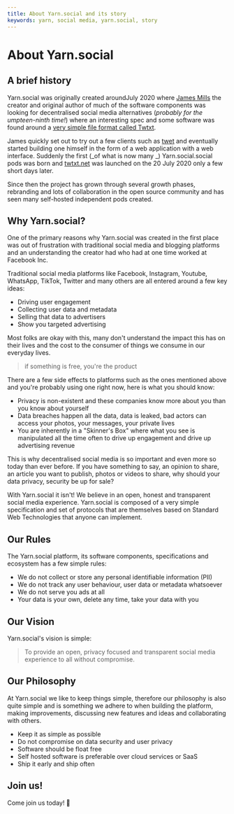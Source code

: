 ```yaml
---
title: About Yarn.social and its story
keywords: yarn, social media, yarn.social, story
---
```


# About Yarn.social

## A brief history

Yarn.social was originally created aroundJuly 2020 where [James Mills](https://prologic.shortcircuit.net.au) the creator and original author of much of the software components was looking for decentralised social media alternatives (_probably for the umpteen-ninth time!_) where an interesting spec and some software was found around a [very simple file format called Twtxt](https://twtxt.readthedocs.org).

James quickly set out to try out a few clients such as [twet](https://github.com/quite/twet) and eventually started building one himself in the form of a web application with a web interface. Suddenly the first (_of what is now many _) Yarn.social.social pods was born and [twtxt.net](https://twtxt.net) was launched on the 20 July 2020 only a few short days later.

Since then the project has grown through several growth phases, rebranding and lots of collaboration in the open source community and has seen many self-hosted independent pods created.

## Why Yarn.social?

One of the primary reasons why Yarn.social was created in the first place was out of frustration with traditional social media and blogging platforms and an understanding the creator had who had at one time worked at Facebook Inc.

Traditional social media platforms like Facebook, Instagram, Youtube, WhatsApp, TikTok, Twitter and many others are all entered around a few key ideas:

* Driving user engagement
* Collecting user data and metadata
* Selling that data to advertisers
* Show you targeted advertising

Most folks are okay with this, many don't understand the impact this has on their lives and the cost to the consumer of things we consume in our everyday lives.

> if something is free, you're the product

There are a few side effects to platforms such as the ones mentioned above and you're probably using one right now, here is what you should know:

* Privacy is non-existent and these companies know more about you than you know about yourself
* Data breaches happen all the data, data is leaked, bad actors can access your photos, your messages, your private lives
* You are inherently in a "Skinner's Box" where what you see is manipulated all the time often to drive up engagement and drive up advertising revenue

This is why decentralised social media is so important and even more so today than ever before. If you have something to say, an opinion to share, an article you want to publish, photos or videos to share, why should your data privacy, security be up for sale?

With Yarn.social it isn't! We believe in an open, honest and transparent social media experience. Yarn.social is composed of a very simple specification and set of protocols that are themselves based on Standard Web Technologies that anyone can implement.

## Our Rules

The Yarn.social platform, its software components, specifications and ecosystem has a few simple rules:

* We do not collect or store any personal identifiable information (PII)
* We do not track any user behaviour, user data or metadata whatsoever
* We do not serve you ads at all
* Your data is your own, delete any time, take your data with you

## Our Vision

Yarn.social's vision is simple:

> To provide an open, privacy focused and transparent social media experience to all without compromise.

## Our Philosophy

At Yarn.social we like to keep things simple, therefore our philosophy is also quite simple and is something we adhere to when building the platform, making improvements, discussing new features and ideas and collaborating with others.

* Keep it as simple as possible
* Do not compromise on data security and user privacy
* Software should be float free
* Self hosted software is preferable over cloud services or SaaS
* Ship it early and ship often 

## Join us!

Come join us today! 🤗
